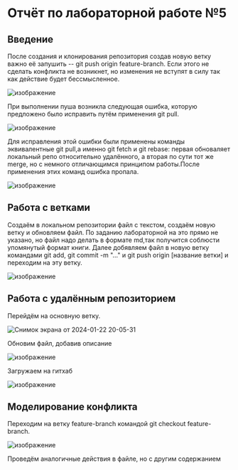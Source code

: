 # Отчёт по лабораторной работе №5
## Введение
После создания и клонирования репозитория создав новую ветку важно её запушить -- git push origin feature-branch. Если этого не сделать конфликта не возникнет, но изменения не вступят в силу так как действие будет бессмысленное. 

![изображение](https://github.com/AlyonaKharitonova/git_practice_Kheh/assets/144344692/12db577c-b88c-4c64-b1a2-4e83be0d068b)

При выполнении пуша возникла следующая ошибка, которую предложено было исправить путём применения git pull.

![изображение](https://github.com/AlyonaKharitonova/git_practice_Kheh/assets/144344692/92803a3f-bea7-4711-83eb-03c4ceb7fb26)

Для исправления этой ошибки были применены команды эквивалентные git pull,а именно git fetch и git rebase: первая обноваляет локальный репо относительно удалённого, а вторая по сути тот же merge, но с немного отличающимся принципом работы.После применения этих команд ошибка пропала.

![изображение](https://github.com/AlyonaKharitonova/git_practice_Kheh/assets/144344692/14dd9372-aed0-4a55-8212-402f318fa804)

## Работа с ветками
Создаём в локальном репозитории файл с текстом, создаём новую ветку и обновляем файл. По заданию лабораторной на это прямо не указано, но файл надо делать в формате md,так получится соблюсти упомянутый формат книги. Далее добявляем файл в новую ветку командами git add, git commit -m "..." и git push origin [название ветки] и переходим на эту ветку.

![изображение](https://github.com/AlyonaKharitonova/git_practice_Kheh/assets/144344692/98f08589-b800-4d06-8b50-f5164b93a1ba)

## Работа с удалённым репозиторием
Перейдём на основную ветку. 

![Снимок экрана от 2024-01-22 20-05-31](https://github.com/AlyonaKharitonova/git_practice_Kheh/assets/144344692/58eeb4c9-7482-4eb2-b6d4-439a78403d71)

Обновим файл, добавив описание

![изображение](https://github.com/AlyonaKharitonova/git_practice_Kheh/assets/144344692/343a2c2f-92f7-4fac-9d39-f05c2950b4b2)

Загружаем на гитхаб

![изображение](https://github.com/AlyonaKharitonova/git_practice_Kheh/assets/144344692/e1a2680b-924a-4157-8f67-b9bb523da3ea)

## Моделирование конфликта
Переходим на ветку feature-branch командой git checkout feature-branch.

![изображение](https://github.com/AlyonaKharitonova/git_practice_Kheh/assets/144344692/898ef24a-cda0-48a8-acaa-a3e81f4f9b01)

Проведём аналогичные действия в файле, но с другим содержанием











